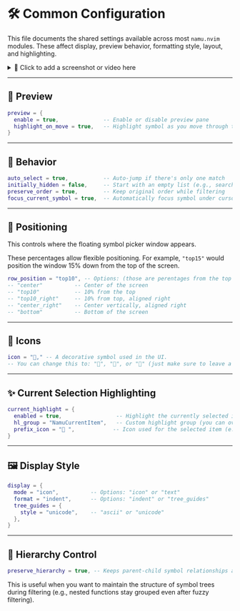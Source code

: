 # 🛠️ Common Configuration

This file documents the shared settings available across most `namu.nvim` modules. These affect display, preview behavior, formatting style, layout, and highlighting.

<details>
<summary>📸 Click to add a screenshot or video here</summary>

<!-- Drop an image, gif, or video showing the general UI here -->

</details>

---

## 🔎 Preview

```lua
preview = {
  enable = true,              -- Enable or disable preview pane
  highlight_on_move = true,   -- Highlight symbol as you move through the list
}
```

---

## 🚀 Behavior

```lua
auto_select = true,           -- Auto-jump if there's only one match
initially_hidden = false,     -- Start with an empty list (e.g., search-as-you-type)
preserve_order = true,        -- Keep original order while filtering
focus_current_symbol = true,  -- Automatically focus symbol under cursor
```

---

## 🤭 Positioning

This controls where the floating symbol picker window appears.

These percentages allow flexible positioning. For example, `"top15"` would position the window 15% down from the top of the screen.
```lua
row_position = "top10", -- Options: (those are perentages from the top of editor)
-- "center"          -- Center of the screen
-- "top10"           -- 10% from the top
-- "top10_right"     -- 10% from top, aligned right
-- "center_right"    -- Center vertically, aligned right
-- "bottom"          -- Bottom of the screen
```


---

## 🔆 Icons

```lua
icon = "󱠦," -- A decorative symbol used in the UI.
-- You can change this to: "", "", or "" (just make sure to leave a space if used as a prefix)
```

---

## ✨ Current Selection Highlighting

```lua
current_highlight = {
  enabled = true,                 -- Highlight the currently selected item
  hl_group = "NamuCurrentItem",   -- Custom highlight group (you can override it)
  prefix_icon = " ",            -- Icon used for the selected item (e.g., "", "▎", "┆", "")
}
```

---

## 🖼️ Display Style

```lua
display = {
  mode = "icon",          -- Options: "icon" or "text"
  format = "indent",      -- Options: "indent" or "tree_guides"
  tree_guides = {
    style = "unicode",    -- "ascii" or "unicode"
  },
}
```

---

## 💂️ Hierarchy Control

```lua
preserve_hierarchy = true, -- Keeps parent-child symbol relationships after search
```

This is useful when you want to maintain the structure of symbol trees during filtering (e.g., nested functions stay grouped even after fuzzy filtering).
